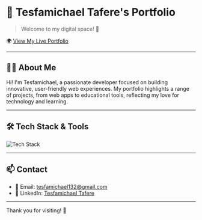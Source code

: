 # 🚀 Tesfamichael Tafere's Portfolio

> Welcome to my digital space! 👋

🌍 [View My Live Portfolio](https://tesfamichaeltafere.netlify.app/#home)

---

## 👨‍💻 About Me

Hi! I'm Tesfamichael, a passionate developer focused on building innovative, user-friendly web experiences. My portfolio highlights a range of projects, from web apps to educational tools, reflecting my love for technology and learning.

---

## 🛠️ Tech Stack & Tools

<p align="left">
  <img src="https://skillicons.dev/icons?i=html,css,js,bootstrap,git,github,vite,figma" alt="Tech Stack" />
</p>

---

## 📫 Contact

- 📧 Email: [tesfamichael132@gmail.com](mailto:tesfamichael132@gmail.com)
- 💼 LinkedIn: [Tesfamichael Tafere](https://www.linkedin.com/in/tesfamichael-tafere)

---

Thank you for visiting! 🙏
